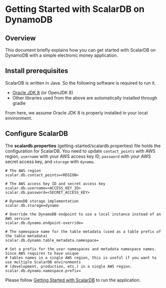 # Getting Started with ScalarDB on DynamoDB

## Overview
This document briefly explains how you can get started with ScalarDB on DynamoDB with a simple electronic money application.

## Install prerequisites

ScalarDB is written in Java. So the following software is required to run it.

* [Oracle JDK 8](https://www.oracle.com/technetwork/java/javase/downloads/jdk8-downloads-2133151.html) (or OpenJDK 8)
* Other libraries used from the above are automatically installed through gradle
        
From here, we assume Oracle JDK 8 is properly installed in your local environment.

## Configure ScalarDB
    
The **scalardb.properties** (getting-started/scalardb.properties) file holds the configuration for ScalarDB. You need to update `contact_points` with AWS region, `username` with your AWS access key ID, `password` with your AWS secret access key, and `storage` with `dynamo`.

```properties
# The AWS region
scalar.db.contact_points=<REGION>

# The AWS access key ID and secret access key
scalar.db.username=<ACCESS_KEY_ID>
scalar.db.password=<SECRET_ACCESS_KEY>

# DynamoDB storage implementation
scalar.db.storage=dynamo

# Override the DynamoDB endpoint to use a local instance instead of an AWS service
scalar.db.dynamo.endpoint-override=

# The namespace name for the table metadata (used as a table prefix of the table metadata)
scalar.db.dynamo.table_metadata.namespace=

# Set a prefix for the user namespaces and metadata namespace names. Since AWS requires to have unique 
# tables names in a single AWS region, this is useful if you want to use multiple ScalarDB environments 
# (development, production, etc.) in a single AWS region.
scalar.db.dynamo.namespace.prefix=
```

Please follow [Getting Started with ScalarDB](getting-started-with-scalardb.md) to run the application.
